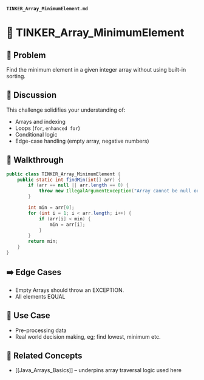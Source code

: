 **`TINKER_Array_MinimumElement.md`**

# 🧩 TINKER_Array_MinimumElement

## 📌 Problem
Find the minimum element in a given integer array without using built-in sorting.

## 💬 Discussion
This challenge solidifies your understanding of:
- Arrays and indexing
- Loops (`for`, `enhanced for`)
- Conditional logic
- Edge-case handling (empty array, negative numbers)

## 🧪 Walkthrough
```java
public class TINKER_Array_MinimumElement {
    public static int findMin(int[] arr) {
        if (arr == null || arr.length == 0) {
            throw new IllegalArgumentException("Array cannot be null or empty.");
        }

        int min = arr[0];
        for (int i = 1; i < arr.length; i++) {
            if (arr[i] < min) {
                min = arr[i];
            }
        }
        return min;
    }
}
```

## ➡️ Edge Cases
- Empty Arrays should throw an EXCEPTION.
- All elements EQUAL

## 🔂 Use Case
- Pre-processing data
- Real world decision making, eg; find lowest, minimum etc.

## 🔗 Related Concepts
- [[Java_Arrays_Basics]] – underpins array traversal logic used here




